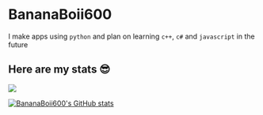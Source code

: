 # BananaBoii600

I make apps using `python` and plan on learning `c++`, `c#` and `javascript` in the future

## Here are my stats 😎

![](https://komarev.com/ghpvc/?username=BananaBoii600)

[![BananaBoii600's GitHub stats](https://github-readme-stats.vercel.app/api?username=BananaBoii600)](https://github.com/BananaBoii600)


